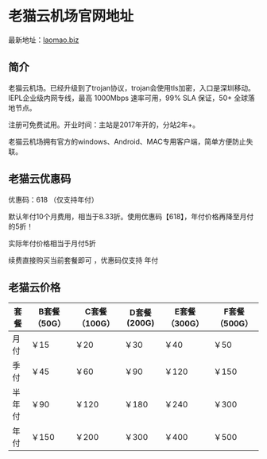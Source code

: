 # 老猫云机场官网地址

最新地址：[laomao.biz](https://06211316.66laomao.com/#/register?code=DmTK5EcY)

## 简介

老猫云机场。已经升级到了trojan协议，trojan会使用tls加密，入口是深圳移动。IEPL企业级内网专线，最高 1000Mbps 速率可用，99% SLA 保证，50+ 全球落地节点。

注册可免费试用。开业时间：主站是2017年开的，分站2年+。

老猫云机场拥有官方的windows、Android、MAC专用客户端，简单方便防止失联。

## 老猫云优惠码

优惠码：618 （仅支持年付）

默认年付10个月费用，相当于8.33折。使用优惠码【618】，年付价格再降至月付的5折！

实际年付价格相当于月付5折

续费直接购买当前套餐即可 ，优惠码仅支持 年付

## 老猫云价格

|套餐|B套餐（50G）|C套餐（100G）|D套餐 (200G)|E套餐（300G）|F套餐（500G）|
|----|----|----|----|----|----|
|月付|￥15|￥20|￥30|￥40|￥50|
|季付|￥45|￥60|￥90|￥120|￥150|
|半年付|￥90|￥120|￥180|￥240|￥300|
|年付|￥150|￥200|￥300|￥400|￥500|
